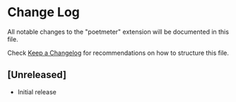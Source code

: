 # Change Log

All notable changes to the "poetmeter" extension will be documented in this file.

Check [Keep a Changelog](http://keepachangelog.com/) for recommendations on how to structure this file.

## [Unreleased]

- Initial release